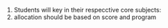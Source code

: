 1. Students will key in their respecctive core subjects:
2. allocation should be based on score and program
